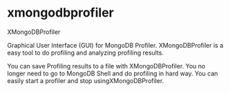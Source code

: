 xmongodbprofiler
================

XMongoDBProfiler

Graphical User Interface (GUI) for MongoDB Profiler. XMongoDBProfiler is a easy tool to do profiling and analyzing profiling results.

You can save Profiling results to a file with XMongoDBProfiler. You no longer need to go to MongoDB Shell and do profiling in hard way. You can easily start a profiler and stop usingXMongoDBProfiler.
